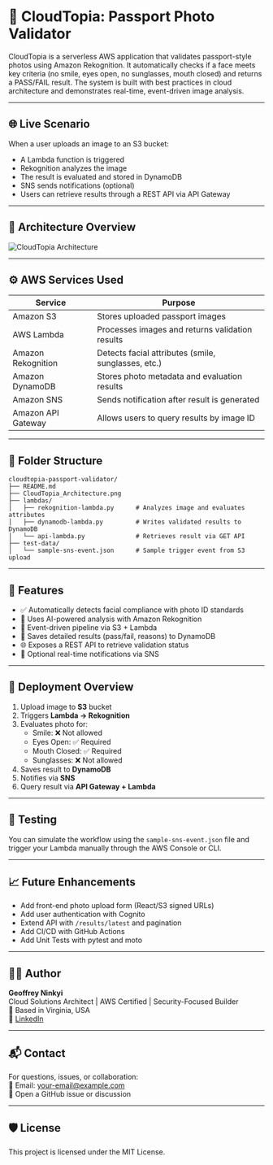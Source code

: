 # 🛂 CloudTopia: Passport Photo Validator

CloudTopia is a serverless AWS application that validates passport-style photos using Amazon Rekognition. It automatically checks if a face meets key criteria (no smile, eyes open, no sunglasses, mouth closed) and returns a PASS/FAIL result. The system is built with best practices in cloud architecture and demonstrates real-time, event-driven image analysis.

---

## 🌐 Live Scenario

When a user uploads an image to an S3 bucket:
- A Lambda function is triggered
- Rekognition analyzes the image
- The result is evaluated and stored in DynamoDB
- SNS sends notifications (optional)
- Users can retrieve results through a REST API via API Gateway

---

## 🧠 Architecture Overview

![CloudTopia Architecture](./CloudTopia_Architecture.png)

---

## ⚙️ AWS Services Used

| Service             | Purpose                                                 |
|---------------------|----------------------------------------------------------|
| Amazon S3           | Stores uploaded passport images                         |
| AWS Lambda          | Processes images and returns validation results         |
| Amazon Rekognition  | Detects facial attributes (smile, sunglasses, etc.)     |
| Amazon DynamoDB     | Stores photo metadata and evaluation results            |
| Amazon SNS          | Sends notification after result is generated            |
| Amazon API Gateway  | Allows users to query results by image ID               |

---

## 🧩 Folder Structure

```
cloudtopia-passport-validator/
├── README.md
├── CloudTopia_Architecture.png
├── lambdas/
│   ├── rekognition-lambda.py      # Analyzes image and evaluates attributes
│   ├── dynamodb-lambda.py         # Writes validated results to DynamoDB
│   └── api-lambda.py              # Retrieves result via GET API
├── test-data/
│   └── sample-sns-event.json      # Sample trigger event from S3 upload
```

---

## 🔎 Features

- ✅ Automatically detects facial compliance with photo ID standards
- 🧠 Uses AI-powered analysis with Amazon Rekognition
- 🔄 Event-driven pipeline via S3 + Lambda
- 💾 Saves detailed results (pass/fail, reasons) to DynamoDB
- 🌐 Exposes a REST API to retrieve validation status
- 📨 Optional real-time notifications via SNS

---

## 🚀 Deployment Overview

1. Upload image to **S3** bucket
2. Triggers **Lambda → Rekognition**
3. Evaluates photo for:
   - Smile: ❌ Not allowed
   - Eyes Open: ✅ Required
   - Mouth Closed: ✅ Required
   - Sunglasses: ❌ Not allowed
4. Saves result to **DynamoDB**
5. Notifies via **SNS**
6. Query result via **API Gateway + Lambda**

---

## 🧪 Testing

You can simulate the workflow using the `sample-sns-event.json` file and trigger your Lambda manually through the AWS Console or CLI.

---

## 📈 Future Enhancements

- Add front-end photo upload form (React/S3 signed URLs)
- Add user authentication with Cognito
- Extend API with `/results/latest` and pagination
- Add CI/CD with GitHub Actions
- Add Unit Tests with pytest and moto

---

## 👨‍💻 Author

**Geoffrey Ninkyi**  
Cloud Solutions Architect | AWS Certified | Security-Focused Builder  
📍 Based in Virginia, USA  
🔗 [LinkedIn](#)

---

## 📬 Contact

For questions, issues, or collaboration:  
📧 Email: your-email@example.com  
📝 Open a GitHub issue or discussion

---

## 🛡️ License

This project is licensed under the MIT License.

